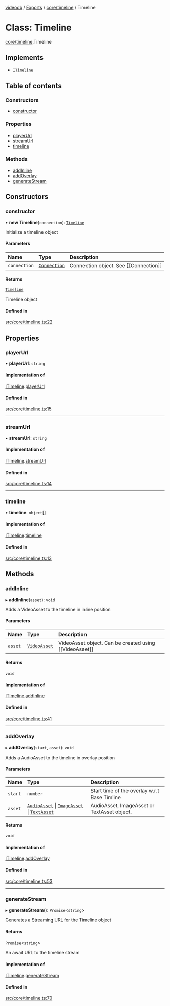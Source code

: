 [videodb](../README.md) / [Exports](../modules.md) / [core/timeline](../modules/core_timeline.md) / Timeline

# Class: Timeline

[core/timeline](../modules/core_timeline.md).Timeline

## Implements

- [`ITimeline`](../interfaces/interfaces_core.ITimeline.md)

## Table of contents

### Constructors

- [constructor](core_timeline.Timeline.md#constructor)

### Properties

- [playerUrl](core_timeline.Timeline.md#playerurl)
- [streamUrl](core_timeline.Timeline.md#streamurl)
- [timeline](core_timeline.Timeline.md#timeline)

### Methods

- [addInline](core_timeline.Timeline.md#addinline)
- [addOverlay](core_timeline.Timeline.md#addoverlay)
- [generateStream](core_timeline.Timeline.md#generatestream)

## Constructors

### constructor

• **new Timeline**(`connection`): [`Timeline`](core_timeline.Timeline.md)

Initialize a timeline object

#### Parameters

| Name | Type | Description |
| :------ | :------ | :------ |
| `connection` | [`Connection`](core_connection.Connection.md) | Connection object. See [[Connection]] |

#### Returns

[`Timeline`](core_timeline.Timeline.md)

Timeline object

#### Defined in

[src/core/timeline.ts:22](https://github.com/video-db/videodb-node/blob/583396d/src/core/timeline.ts#L22)

## Properties

### playerUrl

• **playerUrl**: `string`

#### Implementation of

[ITimeline](../interfaces/interfaces_core.ITimeline.md).[playerUrl](../interfaces/interfaces_core.ITimeline.md#playerurl)

#### Defined in

[src/core/timeline.ts:15](https://github.com/video-db/videodb-node/blob/583396d/src/core/timeline.ts#L15)

___

### streamUrl

• **streamUrl**: `string`

#### Implementation of

[ITimeline](../interfaces/interfaces_core.ITimeline.md).[streamUrl](../interfaces/interfaces_core.ITimeline.md#streamurl)

#### Defined in

[src/core/timeline.ts:14](https://github.com/video-db/videodb-node/blob/583396d/src/core/timeline.ts#L14)

___

### timeline

• **timeline**: `object`[]

#### Implementation of

[ITimeline](../interfaces/interfaces_core.ITimeline.md).[timeline](../interfaces/interfaces_core.ITimeline.md#timeline)

#### Defined in

[src/core/timeline.ts:13](https://github.com/video-db/videodb-node/blob/583396d/src/core/timeline.ts#L13)

## Methods

### addInline

▸ **addInline**(`asset`): `void`

Adds a VideoAsset to the timeline in inline position

#### Parameters

| Name | Type | Description |
| :------ | :------ | :------ |
| `asset` | [`VideoAsset`](core_asset.VideoAsset.md) | VideoAsset object. Can be created using [[VideoAsset]] |

#### Returns

`void`

#### Implementation of

[ITimeline](../interfaces/interfaces_core.ITimeline.md).[addInline](../interfaces/interfaces_core.ITimeline.md#addinline)

#### Defined in

[src/core/timeline.ts:41](https://github.com/video-db/videodb-node/blob/583396d/src/core/timeline.ts#L41)

___

### addOverlay

▸ **addOverlay**(`start`, `asset`): `void`

Adds a AudioAsset to the timeline in overlay position

#### Parameters

| Name | Type | Description |
| :------ | :------ | :------ |
| `start` | `number` | Start time of the overlay w.r.t Base Timline |
| `asset` | [`AudioAsset`](core_asset.AudioAsset.md) \| [`ImageAsset`](core_asset.ImageAsset.md) \| [`TextAsset`](core_asset.TextAsset.md) | AudioAsset, ImageAsset or TextAsset object. |

#### Returns

`void`

#### Implementation of

[ITimeline](../interfaces/interfaces_core.ITimeline.md).[addOverlay](../interfaces/interfaces_core.ITimeline.md#addoverlay)

#### Defined in

[src/core/timeline.ts:53](https://github.com/video-db/videodb-node/blob/583396d/src/core/timeline.ts#L53)

___

### generateStream

▸ **generateStream**(): `Promise`\<`string`\>

Generates a Streaming URL for the Timeline object

#### Returns

`Promise`\<`string`\>

An await URL to the timeline stream

#### Implementation of

[ITimeline](../interfaces/interfaces_core.ITimeline.md).[generateStream](../interfaces/interfaces_core.ITimeline.md#generatestream)

#### Defined in

[src/core/timeline.ts:70](https://github.com/video-db/videodb-node/blob/583396d/src/core/timeline.ts#L70)
